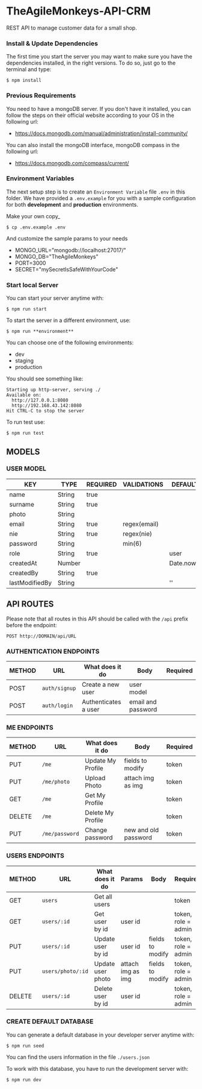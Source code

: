 # TheAgileMonkeys-API-CRM
REST API to manage customer data for a small shop.

### Install & Update Dependencies

The first time you start the server you may want to make sure you have the dependencies installed, in the right versions. To do so, just go to the terminal and type:

```
$ npm install
```

### Previous Requirements

You need to have a mongoDB server.
If you don't have it installed, you can follow the steps on their official website according to your OS in the following url:

- https://docs.mongodb.com/manual/administration/install-community/

You can also install the mongoDB interface, mongoDB compass in the following url:

- https://docs.mongodb.com/compass/current/

### Environment Variables

The next setup step is to create an `Environment Variable` file `.env` in this folder. We have provided a `.env.example` for you with a sample configuration for both **development** and **production** environments.

Make your own copy\_

```
$ cp .env.example .env
```

And customize the sample params to your needs

- MONGO_URL="mongodb://localhost:27017/"
- MONGO_DB="TheAgileMonkeys"
- PORT=3000
- SECRET="mySecretIsSafeWithYourCode"

### Start local Server

You can start your server anytime with:

```
$ npm run start
```

To start the server in a different environment, use:
```
$ npm run **environment**
```

You can choose one of the following environments:
- dev
- staging
- production

You should see something like:

```
Starting up http-server, serving ./
Available on:
  http://127.0.0.1:8080
  http://192.168.43.142:8080
Hit CTRL-C to stop the server
```

To run test use:
```
$ npm run test
```

## MODELS

### USER MODEL

| KEY            | TYPE   | REQUIRED | VALIDATIONS  | DEFAULT   | ENUM       |
| -------------- | ------ | -------- | ------------ | -------   |----------- |
| name           | String | true     |              |           |            |
| surname        | String | true     |              |           |            |
| photo          | String |          |              |           |            |
| email          | String | true     | regex(email) |           |            | 
| nie            | String | true     | regex(nie)   |           |            |
| password       | String |          | min(6)       |           |            |
| role           | String | true     |              | user      | user/admin |
| createdAt      | Number |          |              | Date.now()|            |
| createdBy      | String | true     |              |           |            |
| lastModifiedBy | String |          |              | ''        |            |


## API ROUTES

Please note that all routes in this API should be called with the `/api` prefix before the endpoint:

```
POST http://DOMAIN/api/URL
```

### AUTHENTICATION ENDPOINTS

| METHOD | URL           | What does it do      | Body                 | Required             |
| ------ | ------------- | -------------------- | -------------------- | -------------------- |
| POST   | `auth/signup` | Create a new user    | user model           |                      |
| POST   | `auth/login`  | Authenticates a user | email and password   |                      |

### ME ENDPOINTS

| METHOD | URL            | What does it do   | Body                 | Required             |
| ------ | -------------- | ----------------- | -------------------- | -------------------- |
| PUT    | `/me`          | Update My Profile | fields to modify     | token                |
| PUT    | `/me/photo`    | Upload Photo      | attach img as img    | token                |
| GET    | `/me`          | Get My Profile    |                      | token                |
| DELETE | `/me`          | Delete My Profile |                      | token                |
| PUT    | `/me/password` | Change password   | new and old password | token                |

### USERS ENDPOINTS

| METHOD | URL              | What does it do       | Params               | Body                 | Required             |
| ------ | --------------   | --------------------- | -------------------- | -------------------- | -------------------- |
| GET    | `users`          | Get all users         |                      |                      | token                |
| GET    | `users/:id`      | Get user by id        | user id              |                      | token, role = admin  |
| PUT    | `users/:id`      | Update user by id     | user id              | fields to modify     | token, role = admin  |
| PUT    | `users/photo/:id`| Update user photo     | attach img as img    | fields to modify     | token, role = admin  |
| DELETE | `users/:id`      | Delete user by id     | user id              |                      | token, role = admin  |


### CREATE DEFAULT DATABASE

You can generate a default database in your developer server anytime with:

```
$ npm run seed
```

You can find the users information in the file `./users.json`

To work with this database, you have to run the development server with:

```
$ npm run dev
```